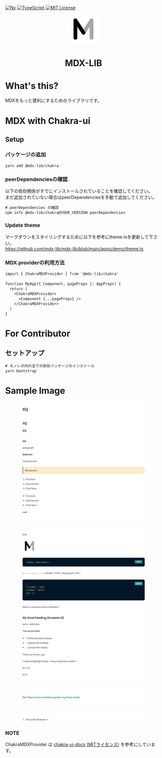 [![Nx](https://img.shields.io/badge/Monorepo-Nx-%23143157)](https://nx.dev)
[![TypeScript](https://img.shields.io/badge/Code-TypeScript-%233178c6)](https://www.typescriptlang.org)
[![MIT License](https://img.shields.io/badge/License-MIT-brightgreen)](LICENSE)

<p align="center"><img src="../../../../docs/images/logo.png" alt="mdx-lib"></p>
<h1 align="center">MDX-LIB</h1>

# What's this?
MDXをもっと便利にするためのライブラリです。

# MDX with Chakra-ui

## Setup
### パッケージの追加
```shell
yarn add @mdx-lib/chakra
```

### peerDependenciesの確認
以下の依存関係がすでにインストールされていることを確認してください。  
まだ追加されていない場合はpeerDependenciesを手動で追加してください。

```shell
# peerDependencies の確認
npm info @mdx-lib/chakra@YOUR_VERSION peerDependencies
```

### Update theme
マークダウンをスタイリングするために以下を参考にtheme.tsを更新して下さい。  
https://github.com/mdx-lib/mdx-lib/blob/main/apps/demo/theme.ts

### MDX providerの利用方法
```tsx
import { ChakraMDXProvider } from '@mdx-lib/chakra'

function MyApp({ Component, pageProps }: AppProps) {
  return (
    <ChakraMDXProvider>
      <Component {...pageProps} />
    </ChakraMDXProvider>
  )
}
```

# For Contributor
## セットアップ
```shell
# モノレポ内の全ての依存パッケージのインストール
yarn bootstrap
```

# Sample Image
<p align="center"><img src="../images/sample.png" alt="mdx-lib"></p>

### NOTE
ChakraMDXProvider は [chakra-ui-docs](https://github.com/chakra-ui/chakra-ui-docs) [(MITライセンス)](https://github.com/chakra-ui/chakra-ui-docs/blob/83fa9b0083835bcad17930c31c9d126ed03017d0/README.md?plain=1#L279) を参考にしています。  

